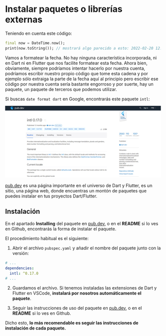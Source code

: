 # Instalar paquetes o librerías externas

Teniendo en cuenta este código:

```dart
final now = DateTime.now();
print(now.toString()); // mostrará algo parecido a esto: 2022-02-20 12:59:20.230494
```

Vamos a formatear la fecha. No hay ninguna característica incorporada, ni en Dart ni en Flutter que nos facilite formatear esta fecha. Ahora bien, obviamente, siempre podríamos intentar hacerlo por nuestra cuenta, podríamos escribir nuestro propio código que tome esta cadena y por ejemplo sólo extraiga la parte de la fecha aquí al principio pero escribir ese código por nuestra cuenta sería bastante engorroso y por suerte, hay un paquete, un paquete de terceros que podemos utilizar. 

Si buscas `date format dart` en Google, encontrarás este paquete `intl`:

![intl pub.dev](/images/intl-pubdev.png?raw=true "intl pub.dev")

[pub.dev](https://pub.dev/) es una página importante en el universo de Dart y Flutter, es un sitio, una página web, donde encuentras un montón de paquetes que puedes instalar en tus proyectos Dart/Flutter.

## Instalación

En el apartado **Installing** del paquete en [pub.dev](https://pub.dev/), o en el **README** si lo ves en Github, encontrarás la forma de instalar el paquete.

El procedimiento habitual es el siguiente:

1) Abrir el archivo `pubspec.yaml` y añadir el nombre del paquete junto con la versión:

```yaml
# ...
dependencies:
  intl: ^0.17.0
# ...
```

2) Guardamos el archivo. Si tenemos instaladas las extensiones de Dart y Flutter en VSCode, **instalará por nosotros automáticamente el paquete**.

3) Seguir las instrucciones de uso del paquete en [pub.dev](https://pub.dev/), o en el **README** si lo ves en Github.

Dicho esto, **lo más recomendable es seguir las instrucciones de instalación de cada paquete.**